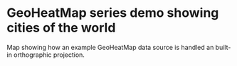 # GeoHeatMap series demo showing cities of the world
Map showing how an example GeoHeatMap data source is handled an built-in
orthographic projection.